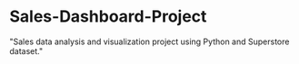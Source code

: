 # Sales-Dashboard-Project
"Sales data analysis and visualization project using Python and Superstore dataset."
